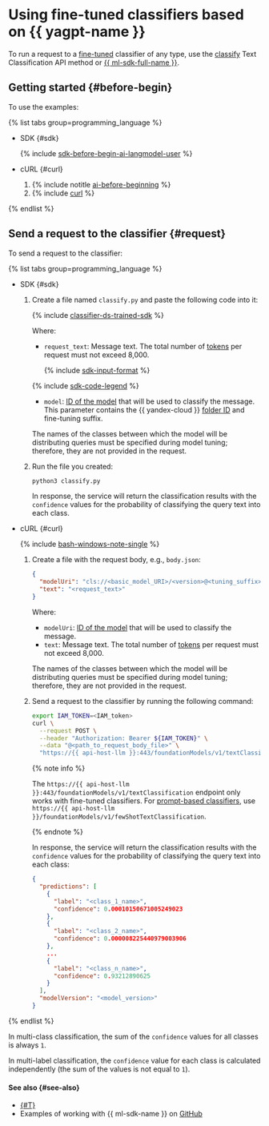 # Using fine-tuned classifiers based on {{ yagpt-name }}

To run a request to a [fine-tuned](../../concepts/tuning/index.md) classifier of any type, use the [classify](../../text-classification/api-ref/TextClassification/classify.md) Text Classification API method or [{{ ml-sdk-full-name }}](../../sdk/index.md).

## Getting started {#before-begin}

To use the examples:

{% list tabs group=programming_language %}

- SDK {#sdk}

  {% include [sdk-before-begin-ai-langmodel-user](../../../_includes/foundation-models/sdk-before-begin-ai-langmodel-user.md) %}

- cURL {#curl}

  1. {% include notitle [ai-before-beginning](../../../_includes/foundation-models/yandexgpt/ai-before-beginning.md) %}
  1. {% include [curl](../../../_includes/curl.md) %}

{% endlist %}

## Send a request to the classifier {#request}

To send a request to the classifier:

{% list tabs group=programming_language %}

- SDK {#sdk}

  1. Create a file named `classify.py` and paste the following code into it:

      {% include [classifier-ds-trained-sdk](../../../_includes/foundation-models/examples/classifier-ds-trained-sdk.md) %}

      Where:

      * `request_text`: Message text. The total number of [tokens](../../concepts/generation/tokens.md) per request must not exceed 8,000.

          {% include [sdk-input-format](../../../_includes/foundation-models/sdk-input-format.md) %}

      {% include [sdk-code-legend](../../../_includes/foundation-models/examples/sdk-code-legend.md) %}

      * `model`: [ID of the model](../../../foundation-models/concepts/classifier/models.md) that will be used to classify the message. This parameter contains the {{ yandex-cloud }} [folder ID](../../../resource-manager/operations/folder/get-id.md) and fine-tuning suffix.

      The names of the classes between which the model will be distributing queries must be specified during model tuning; therefore, they are not provided in the request.

  1. Run the file you created:

      ```bash
      python3 classify.py
      ```

      In response, the service will return the classification results with the `confidence` values for the probability of classifying the query text into each class.

- cURL {#curl}
  
  {% include [bash-windows-note-single](../../../_includes/translate/bash-windows-note-single.md) %}
  
  1. Create a file with the request body, e.g., `body.json`:
  
      ```json
      {
        "modelUri": "cls://<basic_model_URI>/<version>@<tuning_suffix>",
        "text": "<request_text>"
      }
      ```
  
      Where:
      * `modelUri`: [ID of the model](../../../foundation-models/concepts/classifier/models.md) that will be used to classify the message.
      * `text`: Message text. The total number of [tokens](../../concepts/generation/tokens.md) per request must not exceed 8,000.
  
      The names of the classes between which the model will be distributing queries must be specified during model tuning; therefore, they are not provided in the request.
      
  1. Send a request to the classifier by running the following command:
  
      ```bash
      export IAM_TOKEN=<IAM_token>
      curl \
        --request POST \
        --header "Authorization: Bearer ${IAM_TOKEN}" \
        --data "@<path_to_request_body_file>" \
        "https://{{ api-host-llm }}:443/foundationModels/v1/textClassification"
      ```

      {% note info %}
      
      The `https://{{ api-host-llm }}:443/foundationModels/v1/textClassification` endpoint only works with fine-tuned classifiers. For [prompt-based classifiers](readymade.md), use `https://{{ api-host-llm }}/foundationModels/v1/fewShotTextClassification`.
      
      {% endnote %}      
  
      In response, the service will return the classification results with the `confidence` values for the probability of classifying the query text into each class:
  
      ```json
      {
        "predictions": [
          {
            "label": "<class_1_name>",
            "confidence": 0.00010150671005249023
          },
          {
            "label": "<class_2_name>",
            "confidence": 0.000008225440979003906
          },
          ...
          {
            "label": "<class_n_name>",
            "confidence": 0.93212890625
          }
        ],
        "modelVersion": "<model_version>"
      }
      ```

{% endlist %}

In multi-class classification, the sum of the `confidence` values for all classes is always `1`.
  
In multi-label classification, the `confidence` value for each class is calculated independently (the sum of the values is not equal to `1`).

#### See also {#see-also}

* [{#T}](../../concepts/classifier/index.md)
* Examples of working with {{ ml-sdk-name }} on [GitHub](https://github.com/yandex-cloud/yandex-cloud-ml-sdk/tree/master/examples/sync/text_classifiers)